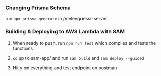 ### Changing Prisma Schema ###
run `npx prisma generate` in /meleeguessr-server

### Building & Deploying to AWS Lambda with SAM ###
1. When ready to push, run `npm run test` which compiles and tests the functions

2. `cd` up to sam-app/ and run `sam build` and `sam deploy --guided`

3. Hit y on everything and test endpoint on postman